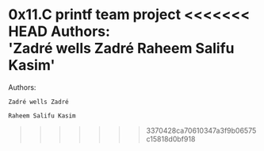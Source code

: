 0x11.C printf team project
<<<<<<< HEAD
Authors:	
	'Zadré wells Zadré
	Raheem Salifu Kasim'
=======

Authors:
	
	Zadré wells Zadré
	
	Raheem Salifu Kasim
>>>>>>> 3370428ca70610347a3f9b06575c15818d0bf918
